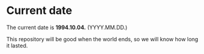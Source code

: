 # Current date

The current date is **1994.10.04.** (YYYY.MM.DD.)

This repository will be good when the world ends, so we will know how long it lasted.